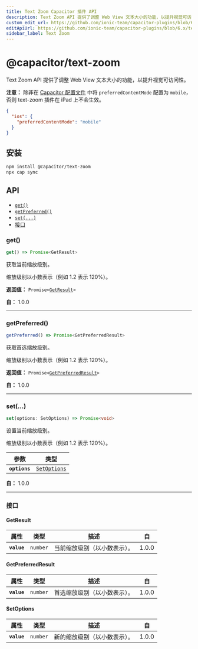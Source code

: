 ```yaml
---
title: Text Zoom Capacitor 插件 API
description: Text Zoom API 提供了调整 Web View 文本大小的功能，以提升视觉可访问性。
custom_edit_url: https://github.com/ionic-team/capacitor-plugins/blob/6.x/text-zoom/README.md
editApiUrl: https://github.com/ionic-team/capacitor-plugins/blob/6.x/text-zoom/src/definitions.ts
sidebar_label: Text Zoom
---
```


# @capacitor/text-zoom

Text Zoom API 提供了调整 Web View 文本大小的功能，以提升视觉可访问性。

**注意：** 除非在 [Capacitor 配置文件](https://capacitorjs.com/docs/config) 中将 `preferredContentMode` 配置为 `mobile`，否则 text-zoom 插件在 iPad 上不会生效。

```json
{
  "ios": {
    "preferredContentMode": "mobile"
  }
}
```

## 安装

```bash
npm install @capacitor/text-zoom
npx cap sync
```

## API

<docgen-index>

* [`get()`](#get)
* [`getPreferred()`](#getpreferred)
* [`set(...)`](#set)
* [接口](#interfaces)

</docgen-index>

<docgen-api>
<!--Update the source file JSDoc comments and rerun docgen to update the docs below-->

### get()

```typescript
get() => Promise<GetResult>
```

获取当前缩放级别。

缩放级别以小数表示（例如 1.2 表示 120%）。

**返回值：** <code>Promise&lt;<a href="#getresult">GetResult</a>&gt;</code>

**自：** 1.0.0

--------------------


### getPreferred()

```typescript
getPreferred() => Promise<GetPreferredResult>
```

获取首选缩放级别。

缩放级别以小数表示（例如 1.2 表示 120%）。

**返回值：** <code>Promise&lt;<a href="#getpreferredresult">GetPreferredResult</a>&gt;</code>

**自：** 1.0.0

--------------------


### set(...)

```typescript
set(options: SetOptions) => Promise<void>
```

设置当前缩放级别。

缩放级别以小数表示（例如 1.2 表示 120%）。

| 参数          | 类型                                              |
| ------------- | ------------------------------------------------- |
| **`options`** | <code><a href="#setoptions">SetOptions</a></code> |

**自：** 1.0.0

--------------------


### 接口


#### GetResult

| 属性         | 类型                | 描述                                      | 自     |
| ----------- | ------------------- | ---------------------------------------- | ------ |
| **`value`** | <code>number</code> | 当前缩放级别（以小数表示）。              | 1.0.0 |


#### GetPreferredResult

| 属性         | 类型                | 描述                                        | 自     |
| ----------- | ------------------- | ------------------------------------------ | ------ |
| **`value`** | <code>number</code> | 首选缩放级别（以小数表示）。                | 1.0.0 |


#### SetOptions

| 属性         | 类型                | 描述                                  | 自     |
| ----------- | ------------------- | ------------------------------------ | ------ |
| **`value`** | <code>number</code> | 新的缩放级别（以小数表示）。          | 1.0.0 |

</docgen-api>